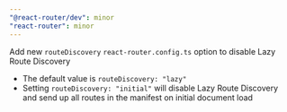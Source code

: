 ```yaml
---
"@react-router/dev": minor
"react-router": minor
---
```


Add new `routeDiscovery` `react-router.config.ts` option to disable Lazy Route Discovery

- The default value is `routeDiscovery: "lazy"`
- Setting `routeDiscovery: "initial"` will disable Lazy Route Discovery and send up all routes in the manifest on initial document load
